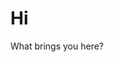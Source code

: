 <h1>Hi</h1>

What brings you here?

<!---
dancooper37/dancooper37 is a ✨ special ✨ repository because its `README.md` (this file) appears on your GitHub profile.
You can click the Preview link to take a look at your changes.
--->
